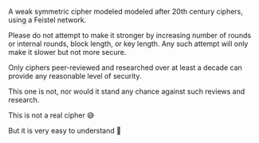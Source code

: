 A weak symmetric cipher modeled modeled after 20th century ciphers, using a Feistel network.

Please do not attempt to make it stronger by increasing number of rounds or internal rounds, block length, or key length. Any such attempt will only make it slower but not more secure.

Only ciphers peer-reviewed and researched over at least a decade can provide any reasonable level of security.

This one is not, nor would it stand any chance against such reviews and research.

This is not a real cipher 😅

But it is very easy to understand 🤩
